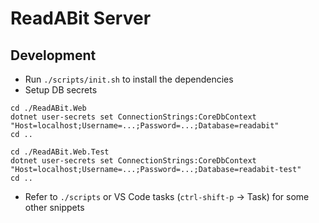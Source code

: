 # ReadABit Server

## Development 

- Run `./scripts/init.sh` to install the dependencies
- Setup DB secrets
```
cd ./ReadABit.Web
dotnet user-secrets set ConnectionStrings:CoreDbContext "Host=localhost;Username=...;Password=...;Database=readabit"
cd ..

cd ./ReadABit.Web.Test
dotnet user-secrets set ConnectionStrings:CoreDbContext "Host=localhost;Username=...;Password=...;Database=readabit-test"
cd ..
```
- Refer to `./scripts` or VS Code tasks (`ctrl-shift-p` -> Task) for some other snippets
